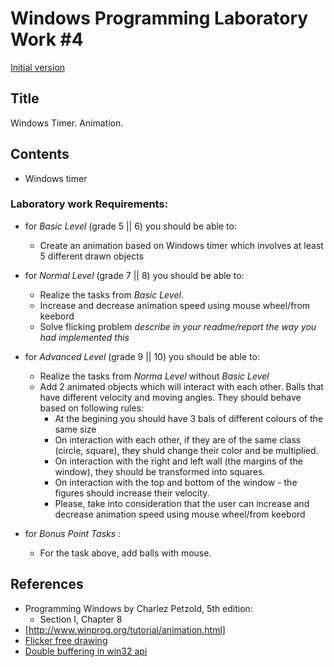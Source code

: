 # Windows Programming Laboratory Work #4
[Initial version](https://github.com/TUM-FAF/WP/edit/master/lab%234/README.md)

## Title
Windows Timer. Animation.

## Contents
* Windows timer

### Laboratory work Requirements:
  - for _Basic Level_ (grade 5 || 6) you should be able to:
    * Create an animation based on Windows timer which involves at least 5 different drawn objects
  - for _Normal Level_ (grade 7 || 8) you should be able to:
    * Realize the tasks from _Basic Level_.
    * Increase and decrease animation speed using mouse wheel/from keebord 
    * Solve flicking problem _describe in your readme/report the way you had implemented this_
  - for _Advanced Level_ (grade 9 || 10) you should be able to:
    * Realize the tasks from _Norma Level_ without _Basic Level_
    * Add 2 animated objects which will interact with each other. Balls that have different velocity and moving angles. They should behave based on following rules:
        * At the begining you should have 3 bals of different colours of the same size
        * On interaction with each other, if they are of the same class (circle, square), they shuld change their color and be multiplied.
        * On interaction with the right and left wall (the margins of the window), they should be transformed into squares.
        * On interaction with the top and bottom of the window - the figures should increase their velocity.
        * Please, take into consideration that the user can increase and decrease animation speed using mouse wheel/from keebord 
    
  - for _Bonus Point Tasks_ :
    * For the task above, add balls with mouse.

 
## References
* Programming Windows by Charlez Petzold, 5th edition:
  * Section I, Chapter 8
* [http://www.winprog.org/tutorial/animation.html]
* [Flicker free drawing](http://www.catch22.net/tuts/flicker-free-drawing)
* [Double buffering in win32 api](http://www.cplusplus.com/forum/windows/35484/)
